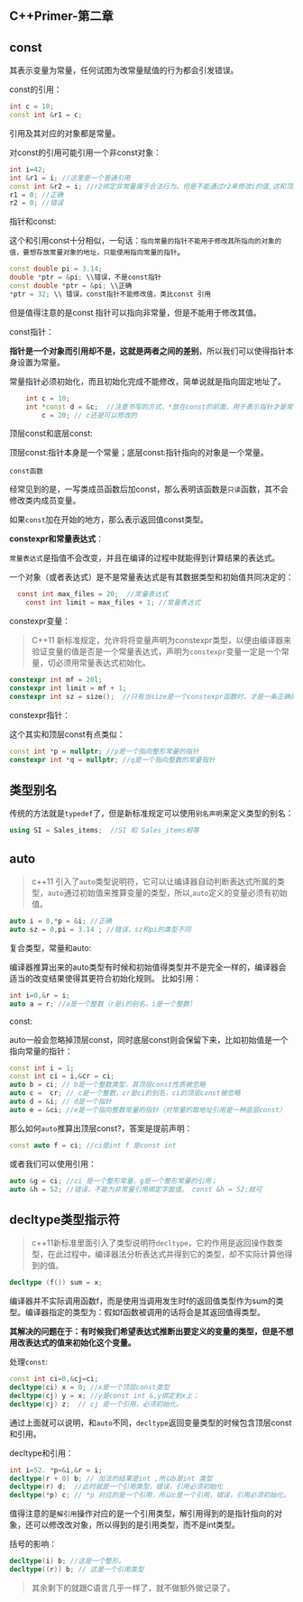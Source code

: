 ## C++Primer-第二章

## const

其表示变量为常量，任何试图为改常量赋值的行为都会引发错误。

const的引用：

~~~c++
int c = 10;
const int &r1 = c;
~~~

引用及其对应的对象都是常量。

对const的引用可能引用一个非const对象：

~~~c++
int i=42;
int &r1 = i; //这里是一个普通引用
const int &r2 = i; //r2绑定非常量属于合法行为。但是不能通过r2来修改i的值,这和顶层const指针十分相似。
r1 = 0; //正确
r2 = 0; //错误
~~~

指针和const:

这个和引用const十分相似，一句话：`指向常量的指针不能用于修改其所指向的对象的值，要想存放常量对象的地址，只能使用指向常量的指针`。

~~~c++
const double pi = 3.14;
double *ptr = &pi; \\错误，不是const指针
const double *ptr = &pi; \\正确
*ptr = 32; \\ 错误，const指针不能修改值，类比const 引用
~~~

但是值得注意的是const 指针可以指向非常量，但是不能用于修改其值。

const指针：

**指针是一个对象而引用却不是，这就是两者之间的差别**，所以我们可以使得指针本身设置为常量。

常量指针必须初始化，而且初始化完成不能修改，简单说就是指向固定地址了。

~~~c++
    int c = 10;
    int *const d = &c;  //注意书写的方式，*放在const的前面，用于表示指针才是常量，而指向的值可不一定奥。
        c = 20; // c还是可以修改的
~~~

顶层const和底层const:

顶层const:指针本身是一个常量；底层const:指针指向的对象是一个常量。

`const函数`

经常见到的是，一写类成员函数后加const，那么表明该函数是`只读`函数，其不会修改类内成员变量。

如果`const`加在开始的地方，那么表示返回值const类型。

**constexpr和常量表达式**：

`常量表达式`是指值不会改变，并且在编译的过程中就能得到计算结果的表达式。

一个对象（或者表达式）是不是常量表达式是有其数据类型和初始值共同决定的：

~~~c
  const int max_files = 20;  //常量表达式
    const int limit = max_files + 1; //常量表达式
~~~

constexpr变量：

> C++11 新标准规定，允许将将变量声明为constexpr类型，以便由编译器来验证变量的值是否是一个常量表达式，声明为`constexpr`变量一定是一个常量，切必须用常量表达式初始化。

~~~c++
constexpr int mf = 20l;
constexpr int limit = mf + 1;
constexpr int sz = size();  //只有当size是一个constexpr函数时，才是一条正确的声明语句。
~~~

constexpr指针：

这个其实和顶层const有点类似：

~~~c++
const int *p = nullptr; //p是一个指向整形常量的指针
constexpr int *q = nullptr; //q是一个指向整数的常量指针
~~~

## 类型别名

传统的方法就是`typedef`了，但是新标准规定可以使用`别名声明`来定义类型的别名：

~~~c++
using SI = Sales_items;  //SI 和 Sales_items相等
~~~

## auto

> c++11 引入了`auto`类型说明符，它可以让编译器自动判断表达式所属的类型，`auto`通过初始值来推算变量的类型，所以,`auto`定义的变量必须有初始值。

~~~c++
auto i = 0,*p = &i; //正确
auto sz = 0,pi = 3.14 ; //错误，sz和pi的类型不同
~~~

复合类型，常量和auto:

编译器推算出来的auto类型有时候和初始值得类型并不是完全一样的，编译器会适当的改变结果使得其更符合初始化规则。
比如引用：

~~~c++
int i=0,&r = i;
auto a = r; //a是一个整数（r是i的别名，i是一个整数）
~~~

const:

auto一般会忽略掉顶层const，同时底层const则会保留下来，比如初始值是一个指向常量的指针：

~~~c++
const int i = 1;
const int ci = i,&cr = ci;
auto b = ci; // b是一个整数类型，其顶层const性质被忽略
auto c =  cr; // c是一个整数，cr是ci的别名，ci的顶层const被忽略
auto d = &i; // d是一个指针
auto e = &ci; //e是一个指向整数常量的指针（对常量的取地址引用是一种底层const） 
~~~

那么如何`auto`推算出顶层const?，答案是提前声明：

~~~c++
const auto f = ci; //ci是int f 是const int
~~~

或者我们可以使用引用：

~~~c++
auto &g = ci; //ci 是一个整形常量，g是一个整形常量的引用；
auto &h = 52; //错误，不能为非常量引用绑定字面值。 const &h = 52;就可
~~~

## decltype类型指示符

> c++11新标准里面引入了类型说明符`decltype`，它的作用是返回操作数类型，在此过程中，编译器法分析表达式并得到它的类型，却不实际计算他得到的值。

~~~c++
decltype (f()) sum = x;
~~~

编译器并不实际调用函数f，而是使用当调用发生时f的返回值类型作为sum的类型。编译器指定的类型为：假如f函数被调用的话将会是其返回值得类型。

**其解决的问题在于：有时候我们希望表达式推断出要定义的变量的类型，但是不想用改表达式的值来初始化这个变量。**

处理`const`:

~~~c++
const int ci=0,&cj=ci;
decltype(ci) x = 0; //x是一个顶层const类型
decltype(cj) y = x; //y是const int &,y绑定到x上；
decltype(cj) z;  // cj 是一个引用，必须初始化。
~~~

通过上面就可以说明，和`auto`不同，`decltype`返回变量类型的时候包含顶层const和引用。

decltype和引用：

~~~c++
int i=52. *p=&i,&r = i;
decltype(r + 0) b; // 加法的结果是int ,所以b是int 类型
decltype(r) d;  //此时就是一个引用类型，错误，引用必须初始化
decltype(*p) c; // *p 对应的是一个引用，所以c是一个引用，错误，引用必须初始化。
~~~

值得注意的是`解引用`操作对应的是一个引用类型，解引用得到的是指针指向的对象，还可以修改改对象，所以得到的是引用类型，而不是int类型。

括号的影响：

~~~c++
decltype(i) b; //这是一个整形。
decltype((r)) b; // 这是一个引用类型
~~~

> 其余剩下的就跟C语言几乎一样了，就不做额外做记录了。



















